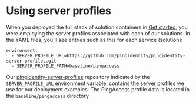 # Using server profiles

When you deployed the full stack of solution containers in [Get started](evaluate.md), you were employing the server profiles associated with each of our solutions. In the YAML files, you'll see entries such as this for each service (solution):

  ```text
  environment:
    - SERVER_PROFILE_URL=https://github.com/pingidentity/pingidentity-server-profiles.git
    - SERVER_PROFILE_PATH=baseline/pingaccess
  ```
Our [pingidentity-server-profiles](../../pingidentity-server-profiles/README.md) repository indicated by the `SERVER_PROFILE_URL` environment variable, contains the server profiles we use for our deployment examples. The PingAccess profile data is located in the `baseline/pingaccess` directory.

